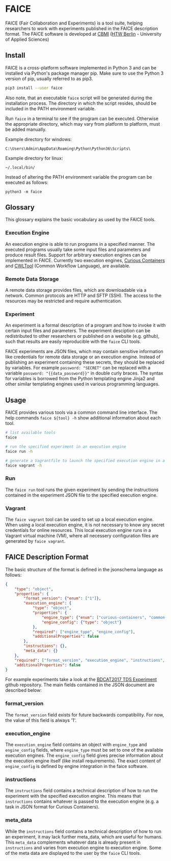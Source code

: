 # FAICE

FAICE (Fair Collaboration and Experiments) is a tool suite, helping researchers to work with experiments published in
the FAICE description format. The FAICE software is developed at [CBMI](https://cbmi.htw-berlin.de/)
([HTW Berlin](https://www.htw-berlin.de/) - University of Applied Sciences)

## Install

FAICE is a cross-platform software implemented in Python 3 and can be installed via Python's package manager pip.
Make sure to use the Python 3 version of pip, usually referred to as pip3.

```bash
pip3 install --user faice
```

Also note, that an executable `faice` script will be generated during the installation process. The directory in which
the script resides, should be included in the PATH environment variable.

Run `faice` in a terminal to see if the program can be executed. Otherwise the appropriate directory, which may vary
from platform to platform, must be added manually.

Example directory for windows:

```
C:\Users\Admin\AppData\Roaming\Python\Python36\Scripts\
```

Example directory for linux: 

```
~/.local/bin/
```

Instead of altering the PATH environment variable the program can be executed as follows:

```
python3 -m faice
```

## Glossary

This glossary explains the basic vocabulary as used by the FAICE tools.

### Execution Engine

An execution engine is able to run programs in a specified manner. The executed programs usually take some input files
and parameters and produce result files. Support for arbitrary execution engines can be implemented in FAICE. Currently
two execution engines, [Curious Containers](https://www.curious-containers.cc/) and
[CWLTool](https://github.com/common-workflow-language/cwltool) (Common Workflow Language), are available.

### Remote Data Storage

A remote data storage provides files, which are downloadable via a network. Common protocols are HTTP and SFTP (SSH).
The access to the resources may be restricted and require authentication.

### Experiment

An experiment is a formal description of a program and how to invoke it with certain input files and parameters.
The experiment desciption can be redistributed to other researchers or published on a website (e.g. github), such that
results are easily reproducible with the `faice` CLI tools.

FAICE experiments are JSON files, which may contain sensitive information like credentials for remote data storage or an
execution engine. Instead of publishing an experiment containing these secrets, they should be replaced by variables.
For example `password: "SECRET"` can be replaced with a variable `password: "{{data_password}}"` in double curly braces.
The syntax for variables is borrowed from the Python templating engine Jinja2 and other similar templating engines used
in various programming languages.

## Usage

FAICE provides various tools via a common command line interface. The help commands `faice ${tool} -h`
show additional information about each tool.

```bash
# list available tools
faice
```

```bash
# run the specified experiment in an execution engine
faice run -h
```

```bash
# generate a Vagrantfile to launch the specified execution engine in a virtual machine
faice vagrant -h
```

### Run

The `faice run` tool runs the given experiment by sending the instructions contained in the experiment JSON file to
the specified execution engine.

### Vagrant

The `faice vagrant` tool can be used to set up a local execution engine. When using a local execution
engine, it is not necessary to know any secret credentials for online resources. This local execution engine runs in a
Vagrant virtual machine (VM), where all necessery configuration files are generated by `faice vagrant`.

## FAICE Description Format

The basic structure of the format is defined in the jsonschema language as follows:

```json
{
    "type": "object",
    "properties": {
        "format_version": {"enum": ["1"]},
        "execution_engine": {
            "type": "object",
            "properties": {
                "engine_type": {"enum": ["curious-containers", "common-workflow-language"]},
                "engine_config": {"type": "object"}
            },
            "required": ["engine_type", "engine_config"],
            "additionalProperties": false
        },
        "instructions": {},
        "meta_data": {}
    },
    "required": ["format_version", "execution_engine", "instructions", "meta_data"],
    "additionalProperties": false
}
```

For example experiments take a look at the
[BDCAT2017 TDS Experiment](https://github.com/somnonetz/bdcat2017-tds-experiment) github repository. The main fields
contained in the JSON document are described below:

### format_version

The `format_version` field exists for future backwards compatibility. For now, the value of this field is always '1'.

### execution_engine

The `execution_engine` field contains an object with `engine_type` and `engine_config` fields, where `engine_type` must
be set to one of the available execution engines. The `engine_config` field gives precise information about the
execution engine itself (like install requirements). The exact content of `engine_config` is defined by engine
integration in the faice software.

### instructions

The `instructions` field contains a technical description of how to run the experiment with the specified execution
engine. This means that `instructions` contains whatever is passed to the execution engine (e.g. a task in JSON format
for Curious Containers).

### meta_data

While the `instructions` field contains a technical description of how to run an experiment, it may lack further
meta_data, which are useful for humans. This `meta_data` complements whatever data is already present in `instructions`
and varies from execution engine to execution engine. Some of the meta data are displayed to the user by the `faice`
CLI tools.
